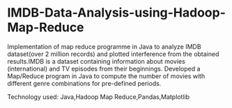# IMDB-Data-Analysis-using-Hadoop-Map-Reduce
Implementation of map reduce programme in Java to analyze IMDB dataset(over 2 million records) and plotted interference from the obtained results.IMDB is a dataset containing information about movies (international) and TV episodes from their beginnings.
Developed a Map/Reduce program in Java to compute the number of movies with different genre combinations for pre-defined periods.

Technology used: Java,Hadoop Map Reduce,Pandas,Matplotlib
